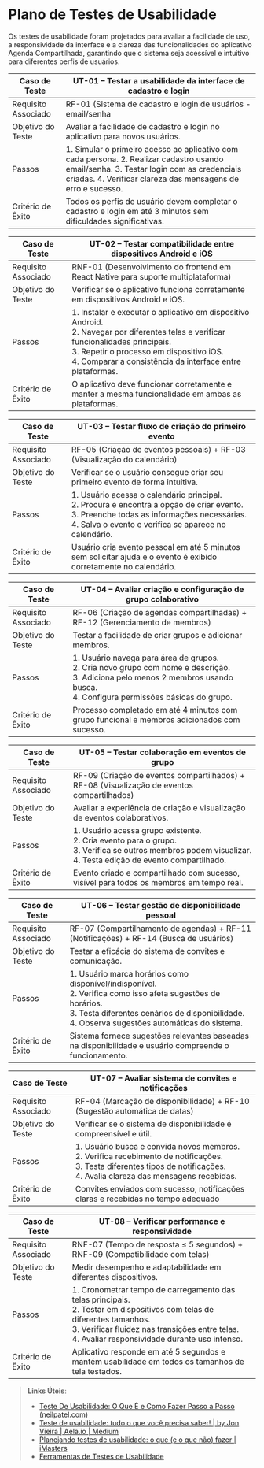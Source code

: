 # Plano de Testes de Usabilidade

Os testes de usabilidade foram projetados para avaliar a facilidade de uso, a responsividade da interface e a clareza das funcionalidades do aplicativo Agenda Compartilhada, garantindo que o sistema seja acessível e intuitivo para diferentes perfis de usuários.



|Caso de Teste   |UT-01 – Testar a usabilidade da interface de cadastro e login                             |
|------|-------------------------------------------------------|
|Requisito Associado| RF-01 (Sistema de cadastro e login de usuários - email/senha|
|Objetivo do Teste| Avaliar a facilidade de cadastro e login no aplicativo para novos usuários.|
|Passos| 1. Simular o primeiro acesso ao aplicativo com cada persona. 2. Realizar cadastro usando email/senha. 3. Testar login com as credenciais criadas. 4. Verificar clareza das mensagens de erro e sucesso.|
|Critério de Êxito| Todos os perfis de usuário devem completar o cadastro e login em até 3 minutos sem dificuldades significativas.|


|Caso de Teste   |UT-02 – Testar compatibilidade entre dispositivos Android e iOS                            |
|------|-------------------------------------------------------|
|Requisito Associado| RNF-01 (Desenvolvimento do frontend em React Native para suporte multiplataforma)|
|Objetivo do Teste| Verificar se o aplicativo funciona corretamente em dispositivos Android e iOS.|
|Passos| 1. Instalar e executar o aplicativo em dispositivo Android. <br> 2. Navegar por diferentes telas e verificar funcionalidades principais. <br> 3. Repetir o processo em dispositivo iOS. <br> 4. Comparar a consistência da interface entre plataformas.|
|Critério de Êxito| O aplicativo deve funcionar corretamente e manter a mesma funcionalidade em ambas as plataformas.|


|Caso de Teste   |UT-03 – Testar fluxo de criação do primeiro evento                |
|------|-------------------------------------------------------|
|Requisito Associado| RF-05 (Criação de eventos pessoais) + RF-03 (Visualização do calendário)|
|Objetivo do Teste| Verificar se o usuário consegue criar seu primeiro evento de forma intuitiva.|
|Passos| 1. Usuário acessa o calendário principal. <br> 2. Procura e encontra a opção de criar evento. <br> 3. Preenche todas as informações necessárias. <br> 4. Salva o evento e verifica se aparece no calendário.|
|Critério de Êxito| Usuário cria evento pessoal em até 5 minutos sem solicitar ajuda e o evento é exibido corretamente no calendário.|

|Caso de Teste   |UT-04 – Avaliar criação e configuração de grupo colaborativo               |
|------|-------------------------------------------------------|
|Requisito Associado| RF-06 (Criação de agendas compartilhadas) + RF-12 (Gerenciamento de membros)|
|Objetivo do Teste| Testar a facilidade de criar grupos e adicionar membros.|
|Passos| 1. Usuário navega para área de grupos. <br> 2. Cria novo grupo com nome e descrição. <br> 3. Adiciona pelo menos 2 membros usando busca. <br> 4. Configura permissões básicas do grupo.|
|Critério de Êxito| Processo completado em até 4 minutos com grupo funcional e membros adicionados com sucesso.|


|Caso de Teste   |UT-05 – Testar colaboração em eventos de grupo               |
|------|-------------------------------------------------------|
|Requisito Associado| RF-09 (Criação de eventos compartilhados) + RF-08 (Visualização de eventos compartilhados)|
|Objetivo do Teste| Avaliar a experiência de criação e visualização de eventos colaborativos.|
|Passos| 1. Usuário acessa grupo existente. <br> 2. Cria evento para o grupo. <br> 3. Verifica se outros membros podem visualizar. <br> 4. Testa edição de evento compartilhado.|
|Critério de Êxito|Evento criado e compartilhado com sucesso, visível para todos os membros em tempo real.|

|Caso de Teste   |UT-06 – Testar gestão de disponibilidade pessoal             |
|------|-------------------------------------------------------|
|Requisito Associado| RF-07 (Compartilhamento de agendas) + RF-11 (Notificações) + RF-14 (Busca de usuários)|
|Objetivo do Teste| Testar a eficácia do sistema de convites e comunicação.|
|Passos| 1. Usuário marca horários como disponível/indisponível. <br> 2. Verifica como isso afeta sugestões de horários. <br> 3. Testa diferentes cenários de disponibilidade. <br> 4. Observa sugestões automáticas do sistema.|
|Critério de Êxito|Sistema fornece sugestões relevantes baseadas na disponibilidade e usuário compreende o funcionamento.|

|Caso de Teste   |UT-07 – Avaliar sistema de convites e notificações           |
|------|-------------------------------------------------------|
|Requisito Associado| RF-04 (Marcação de disponibilidade) + RF-10 (Sugestão automática de datas)|
|Objetivo do Teste| Verificar se o sistema de disponibilidade é compreensível e útil.|
|Passos| 1. Usuário busca e convida novos membros. <br> 2. Verifica recebimento de notificações. <br> 3. Testa diferentes tipos de notificações. <br> 4. Avalia clareza das mensagens recebidas.|
|Critério de Êxito|Convites enviados com sucesso, notificações claras e recebidas no tempo adequado|

|Caso de Teste   |UT-08 – Verificar performance e responsividade          |
|------|-------------------------------------------------------|
|Requisito Associado| RNF-07 (Tempo de resposta ≤ 5 segundos) + RNF-09 (Compatibilidade com telas)|
|Objetivo do Teste| Medir desempenho e adaptabilidade em diferentes dispositivos.|
|Passos| 1. Cronometrar tempo de carregamento das telas principais. <br> 2. Testar em dispositivos com telas de diferentes tamanhos. <br> 3. Verificar fluidez nas transições entre telas. <br> 4. Avaliar responsividade durante uso intenso.|
|Critério de Êxito|Aplicativo responde em até 5 segundos e mantém usabilidade em todos os tamanhos de tela testados.|








> **Links Úteis**:
> - [Teste De Usabilidade: O Que É e Como Fazer Passo a Passo (neilpatel.com)](https://neilpatel.com/br/blog/teste-de-usabilidade/)
> - [Teste de usabilidade: tudo o que você precisa saber! | by Jon Vieira | Aela.io | Medium](https://medium.com/aela/teste-de-usabilidade-o-que-voc%C3%AA-precisa-saber-39a36343d9a6/)
> - [Planejando testes de usabilidade: o que (e o que não) fazer | iMasters](https://imasters.com.br/design-ux/planejando-testes-de-usabilidade-o-que-e-o-que-nao-fazer/)
> - [Ferramentas de Testes de Usabilidade](https://www.usability.gov/how-to-and-tools/resources/templates.html)

